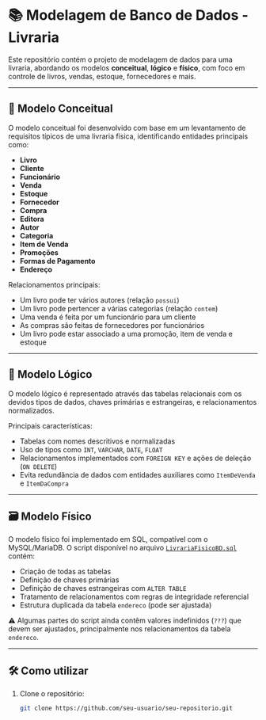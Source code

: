 # 📚 Modelagem de Banco de Dados - Livraria

Este repositório contém o projeto de modelagem de dados para uma livraria, abordando os modelos **conceitual**, **lógico** e **físico**, com foco em controle de livros, vendas, estoque, fornecedores e mais.

---

## 📐 Modelo Conceitual

O modelo conceitual foi desenvolvido com base em um levantamento de requisitos típicos de uma livraria física, identificando entidades principais como:

- **Livro**
- **Cliente**
- **Funcionário**
- **Venda**
- **Estoque**
- **Fornecedor**
- **Compra**
- **Editora**
- **Autor**
- **Categoria**
- **Item de Venda**
- **Promoções**
- **Formas de Pagamento**
- **Endereço**

Relacionamentos principais:
- Um livro pode ter vários autores (relação `possui`)
- Um livro pode pertencer a várias categorias (relação `contem`)
- Uma venda é feita por um funcionário para um cliente
- As compras são feitas de fornecedores por funcionários
- Um livro pode estar associado a uma promoção, item de venda e estoque

---

## 🧾 Modelo Lógico

O modelo lógico é representado através das tabelas relacionais com os devidos tipos de dados, chaves primárias e estrangeiras, e relacionamentos normalizados.

Principais características:
- Tabelas com nomes descritivos e normalizadas
- Uso de tipos como `INT`, `VARCHAR`, `DATE`, `FLOAT`
- Relacionamentos implementados com `FOREIGN KEY` e ações de deleção (`ON DELETE`)
- Evita redundância de dados com entidades auxiliares como `ItemDeVenda` e `ItemDaCompra`

---

## 🗃️ Modelo Físico

O modelo físico foi implementado em SQL, compatível com o MySQL/MariaDB. O script disponível no arquivo [`LivrariaFisicoBD.sql`](./LivrariaFisicoBD.sql) contém:

- Criação de todas as tabelas
- Definição de chaves primárias
- Definição de chaves estrangeiras com `ALTER TABLE`
- Tratamento de relacionamentos com regras de integridade referencial
- Estrutura duplicada da tabela `endereco` (pode ser ajustada)

⚠️ Algumas partes do script ainda contêm valores indefinidos (`???`) que devem ser ajustados, principalmente nos relacionamentos da tabela `endereco`.

---

## 🛠️ Como utilizar

1. Clone o repositório:
   ```bash
   git clone https://github.com/seu-usuario/seu-repositorio.git
